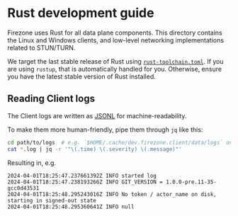 # Rust development guide

Firezone uses Rust for all data plane components. This directory contains the
Linux and Windows clients, and low-level networking implementations related to
STUN/TURN.

We target the last stable release of Rust using [`rust-toolchain.toml`](./rust-toolchain.toml).
If you are using `rustup`, that is automatically handled for you.
Otherwise, ensure you have the latest stable version of Rust installed.

## Reading Client logs

The Client logs are written as [JSONL](https://jsonlines.org/) for machine-readability.

To make them more human-friendly, pipe them through `jq` like this:

```bash
cd path/to/logs  # e.g. `$HOME/.cache/dev.firezone.client/data/logs` on Linux
cat *.log | jq -r '"\(.time) \(.severity) \(.message)"'
```

Resulting in, e.g.

```
2024-04-01T18:25:47.237661392Z INFO started log
2024-04-01T18:25:47.238193266Z INFO GIT_VERSION = 1.0.0-pre.11-35-gcc0d43531
2024-04-01T18:25:48.295243016Z INFO No token / actor_name on disk, starting in signed-out state
2024-04-01T18:25:48.295360641Z INFO null
```
